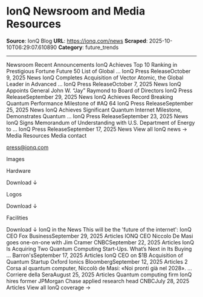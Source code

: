 # IonQ Newsroom and Media Resources

**Source**: IonQ Blog
**URL**: https://ionq.com/news
**Scraped**: 2025-10-10T06:29:07.610890
**Category**: future_trends

---

Newsroom
Recent Announcements
IonQ Achieves Top 10 Ranking in Prestigious Fortune Future 50 List of Global …
IonQ Press ReleaseOctober 9, 2025
News
IonQ Completes Acquisition of Vector Atomic, the Global Leader in Advanced …
IonQ Press ReleaseOctober 7, 2025
News
IonQ Appoints General John W. “Jay” Raymond to Board of Directors
IonQ Press ReleaseSeptember 29, 2025
News
IonQ Achieves Record Breaking Quantum Performance Milestone of #AQ 64
IonQ Press ReleaseSeptember 25, 2025
News
IonQ Achieves Significant Quantum Internet Milestone, Demonstrates Quantum …
IonQ Press ReleaseSeptember 23, 2025
News
IonQ Signs Memorandum of Understanding with U.S. Department of Energy to …
IonQ Press ReleaseSeptember 17, 2025
News
View all IonQ news →
Media Resources
Media contact

press@ionq.com

Images

Hardware

Download ↓

Logos

Download ↓

Facilities

Download ↓
IonQ in the News
This will be the 'future of the internet': IonQ CEO
Fox BusinessSeptember 29, 2025
Articles
IONQ CEO Niccolo De Masi goes one-on-one with Jim Cramer
CNBCSeptember 22, 2025
Articles
IonQ Is Acquiring Two Quantum Computing Start-Ups. What’s Next in Its Buying …
Barron'sSeptember 17, 2025
Articles
IonQ CEO on $1B Acquisition of Quantum Startup Oxford Ionics
BloombergSeptember 12, 2025
Articles
2 Corsa al quantum computer, Niccolò de Masi: «Noi pronti già nel 2028». …
Corriere della SeraAugust 25, 2025
Articles
Quantum computing firm IonQ hires former JPMorgan Chase applied research head
CNBCJuly 28, 2025
Articles
View all IonQ coverage →
